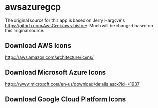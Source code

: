 # awsazuregcp

The original source for this app is based on Jerry Hargove's https://github.com/AwsGeek/aws-history. Much will be changed based on this original source. 

## Download AWS Icons
https://aws.amazon.com/architecture/icons/

## Download Microsoft Azure Icons
https://www.microsoft.com/en-us/download/details.aspx?id=41937

## Download Google Cloud Platform Icons


